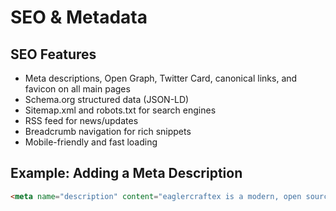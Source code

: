 # SEO & Metadata

## SEO Features
- Meta descriptions, Open Graph, Twitter Card, canonical links, and favicon on all main pages
- Schema.org structured data (JSON-LD)
- Sitemap.xml and robots.txt for search engines
- RSS feed for news/updates
- Breadcrumb navigation for rich snippets
- Mobile-friendly and fast loading

## Example: Adding a Meta Description
```html
<meta name="description" content="eaglercraftex is a modern, open source Minecraft client inspired by 2b2t. Play Minecraft in your browser, cross-platform, with multiplayer support.">
```
